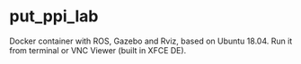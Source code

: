 # put_ppi_lab
Docker container with ROS, Gazebo and Rviz, based on Ubuntu 18.04. Run it from terminal or VNC Viewer (built in XFCE DE).

